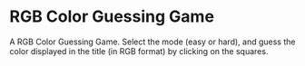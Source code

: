 # RGB Color Guessing Game
A RGB Color Guessing Game. Select the mode (easy or hard), and guess the color displayed in the title (in RGB format) by clicking on the squares. 
